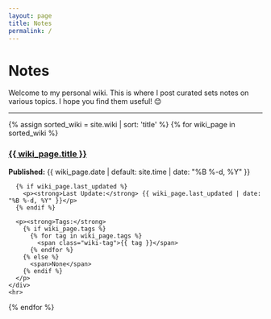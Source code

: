 ```yaml
---
layout: page
title: Notes
permalink: /
---
```


# Notes

Welcome to my personal wiki. This is where I post curated sets notes on various topics. I hope you find them useful! 😊

<!-- ## Wiki Entries -->

<div class="wiki-list">
  <hr>
  {% assign sorted_wiki = site.wiki | sort: 'title' %}
  {% for wiki_page in sorted_wiki %}
    <div class="wiki-entry">
      <h3>
        <a class="post-link" href="{{ wiki_page.url | relative_url }}">{{ wiki_page.title }}</a>
      </h3>
      <p><strong>Published:</strong> {{ wiki_page.date | default: site.time | date: "%B %-d, %Y" }}</p>
      
      {% if wiki_page.last_updated %}
        <p><strong>Last Update:</strong> {{ wiki_page.last_updated | date: "%B %-d, %Y" }}</p>
      {% endif %}
      
      <p><strong>Tags:</strong> 
        {% if wiki_page.tags %}
          {% for tag in wiki_page.tags %}
            <span class="wiki-tag">{{ tag }}</span>
          {% endfor %}
        {% else %}
          <span>None</span>
        {% endif %}
      </p>
    </div>
    <hr>
  {% endfor %}
</div>
